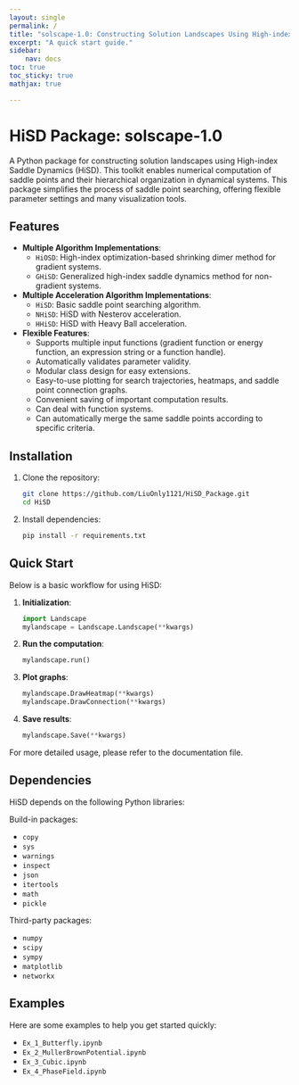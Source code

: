 ```yaml
---
layout: single
permalink: /
title: "solscape-1.0: Constructing Solution Landscapes Using High-index Saddle Dynamics (HiSD)"
excerpt: "A quick start guide."
sidebar:
    nav: docs
toc: true
toc_sticky: true
mathjax: true

---
```

# HiSD Package: solscape-1.0

A Python package for constructing solution landscapes using High-index Saddle Dynamics (HiSD). This toolkit enables numerical computation of saddle points and their hierarchical organization in dynamical systems. This package simplifies the process of saddle point searching, offering flexible parameter settings and many visualization tools.

## Features

- **Multiple Algorithm Implementations**:
  - `HiOSD`: High-index optimization-based shrinking dimer method for gradient systems.
  - `GHiSD`: Generalized high-index saddle dynamics method for non-gradient systems.
- **Multiple Acceleration Algorithm Implementations**:
  - `HiSD`: Basic saddle point searching algorithm.
  - `NHiSD`: HiSD with Nesterov acceleration.
  - `HHiSD`: HiSD with Heavy Ball acceleration.
- **Flexible Features**:
  - Supports multiple input functions (gradient function or energy function, an expression string or a function handle).
  - Automatically validates parameter validity.
  - Modular class design for easy extensions.
  - Easy-to-use plotting for search trajectories, heatmaps, and saddle point connection graphs.
  - Convenient saving of important computation results.
  - Can deal with function systems.
  - Can automatically merge the same saddle points according to specific criteria.

## Installation

1. Clone the repository:
   ```bash
   git clone https://github.com/LiuOnly1121/HiSD_Package.git
   cd HiSD
   ```

2. Install dependencies:
   ```bash
   pip install -r requirements.txt
   ```

## Quick Start

Below is a basic workflow for using HiSD:

1. **Initialization**:
   ```python
   import Landscape
   mylandscape = Landscape.Landscape(**kwargs)
   ```

2. **Run the computation**:
   ```python
   mylandscape.run()
   ```

3. **Plot graphs**:
   ```python
   mylandscape.DrawHeatmap(**kwargs)
   mylandscape.DrawConnection(**kwargs)
   ```

4. **Save results**:
   ```python
   mylandscape.Save(**kwargs)
   ```

For more detailed usage, please refer to the documentation file.

## Dependencies

HiSD depends on the following Python libraries:

Build-in packages:
- `copy`
- `sys`
- `warnings`
- `inspect`
- `json`
- `itertools`
- `math`
- `pickle`

Third-party packages:
- `numpy`
- `scipy`
- `sympy`
- `matplotlib`
- `networkx`

## Examples

Here are some examples to help you get started quickly:

- `Ex_1_Butterfly.ipynb`
- `Ex_2_MullerBrownPotential.ipynb`
- `Ex_3_Cubic.ipynb`
- `Ex_4_PhaseField.ipynb`


